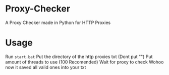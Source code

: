 # Proxy-Checker
A Proxy Checker made in Python for HTTP Proxies

# Usage 

Run `start.bat` 
Put the directory of the http proxies txt (Dont put "")
Put amount of threads to use (100 Recomended)
Wait for proxy to check
Wohoo now it saved all valid ones into your txt
